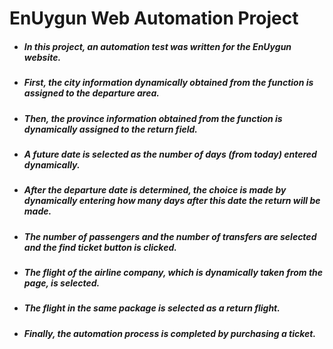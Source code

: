 # EnUygun Web Automation Project

* ##### In this project, an automation test was written for the EnUygun website.
* ##### First, the city information dynamically obtained from the function is assigned to the departure area.
* ##### Then, the province information obtained from the function is dynamically assigned to the return field.
* ##### A future date is selected as the number of days (from today) entered dynamically.
* ##### After the departure date is determined, the choice is made by dynamically entering how many days after this date the return will be made.
* ##### The number of passengers and the number of transfers are selected and the find ticket button is clicked.
* ##### The flight of the airline company, which is dynamically taken from the page, is selected.
* ##### The flight in the same package is selected as a return flight.
* ##### Finally, the automation process is completed by purchasing a ticket.
